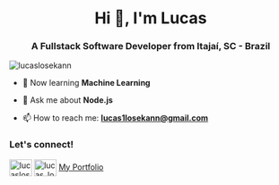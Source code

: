 <h1 align="center">Hi 👋, I'm Lucas</h1>
<h3 align="center">A Fullstack Software Developer from Itajaí, SC - Brazil</h3>

<p align="left"> <img src="https://komarev.com/ghpvc/?username=lucaslosekann&label=Visitas%20ao%20perfil&color=0e75b6&style=flat" alt="lucaslosekann" /> </p>

- 🌱 Now learning **Machine Learning**

- 💬 Ask me about **Node.js**

- 📫 How to reach me: **lucas1losekann@gmail.com**

<h3 align="left">Let's connect!</h3>
<p align="left">
<a href="https://linkedin.com/in/lucaslosekann" target="blank"><img align="center" src="https://raw.githubusercontent.com/rahuldkjain/github-profile-readme-generator/master/src/images/icons/Social/linked-in-alt.svg" alt="lucaslosekann" height="30" width="40" /></a>
<a href="https://instagram.com/lucas_losekann" target="blank"><img align="center" src="https://raw.githubusercontent.com/rahuldkjain/github-profile-readme-generator/master/src/images/icons/Social/instagram.svg" alt="lucas_losekann" height="30" width="40" /></a>
<a href="https://lucaslosekann.dev" target="blank">My Portfolio</a>
</p>



